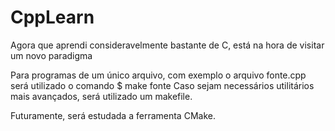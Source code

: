 # CppLearn
Agora que aprendi consideravelmente bastante de C, está na hora de visitar um novo paradigma

Para programas de um único arquivo, com exemplo o arquivo
fonte.cpp
será utilizado o comando $ make fonte
Caso sejam necessários utilitários mais avançados, será utilizado um makefile.

Futuramente, será estudada a ferramenta CMake.
